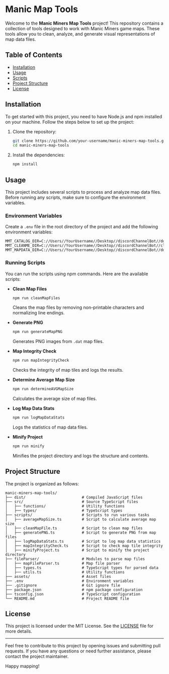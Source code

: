 # Manic Map Tools

Welcome to the **Manic Miners Map Tools** project! This repository contains a collection of tools designed to work with Manic Miners game maps. These tools allow you to clean, analyze, and generate visual representations of map data files.

## Table of Contents

- [Installation](#installation)
- [Usage](#usage)
- [Scripts](#scripts)
- [Project Structure](#project-structure)
- [License](#license)

## Installation

To get started with this project, you need to have Node.js and npm installed on your machine. Follow the steps below to set up the project:

1. Clone the repository:

   ```bash
   git clone https://github.com/your-username/manic-miners-map-tools.git
   cd manic-miners-map-tools
   ```

2. Install the dependencies:

   ```bash
   npm install
   ```

## Usage

This project includes several scripts to process and analyze map data files. Before running any scripts, make sure to configure the environment variables.

### Environment Variables

Create a `.env` file in the root directory of the project and add the following environment variables:

```env
MMT_CATALOG_DIR=C://Users//YourUsername//Desktop//discordChannelBot//downloads
MMT_CLEANME_DIR=C://Users//YourUsername//Desktop//discordChannelBot//cleanme
MMT_MAPDATA_DIR=C://Users//YourUsername//Desktop//discordChannelBot//downloads
```

### Running Scripts

You can run the scripts using npm commands. Here are the available scripts:

- **Clean Map Files**

  ```bash
  npm run cleanMapFiles
  ```

  Cleans the map files by removing non-printable characters and normalizing line endings.

- **Generate PNG**

  ```bash
  npm run generateMapPNG
  ```

  Generates PNG images from `.dat` map files.

- **Map Integrity Check**

  ```bash
  npm run mapIntegrityCheck
  ```

  Checks the integrity of map tiles and logs the results.

- **Determine Average Map Size**

  ```bash
  npm run determineAVGMapSize
  ```

  Calculates the average size of map files.

- **Log Map Data Stats**

  ```bash
  npm run logMapDataStats
  ```

  Logs the statistics of map data files.

- **Minify Project**

  ```bash
  npm run minify
  ```

  Minifies the project directory and logs the structure and contents.

## Project Structure

The project is organized as follows:

```plaintext
manic-miners-map-tools/
├── dist/                         # Compiled JavaScript files
├── src/                          # Source TypeScript files
│   ├── functions/                # Utility functions
│   ├── types/                    # TypeScript types
├── scripts/                      # Scripts to run various tasks
│   ├── averageMapSize.ts         # Script to calculate average map size
│   ├── cleanMapFile.ts           # Script to clean map files
│   ├── generatePNG.ts            # Script to generate PNG from map files
│   ├── logMapDataStats.ts        # Script to log map data statistics
│   ├── mapIntegrityCheck.ts      # Script to check map tile integrity
│   ├── minifyProject.ts          # Script to minify the project directory
├── fileParser/                   # Modules to parse map files
│   ├── mapFileParser.ts          # Map file parser
│   ├── types.ts                  # TypeScript types for parsed data
│   ├── utils.ts                  # Utility functions
├── assets/                       # Asset files
├── .env                          # Environment variables
├── .gitignore                    # Git ignore file
├── package.json                  # npm package configuration
├── tsconfig.json                 # TypeScript configuration
└── README.md                     # Project README file
```

## License

This project is licensed under the MIT License. See the [LICENSE](LICENSE) file for more details.

---

Feel free to contribute to this project by opening issues and submitting pull requests. If you have any questions or need further assistance, please contact the project maintainer.

Happy mapping!

